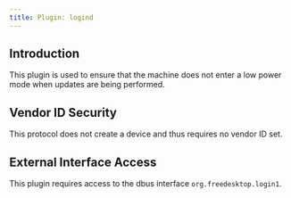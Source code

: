 ```yaml
---
title: Plugin: logind
---
```


## Introduction

This plugin is used to ensure that the machine does not enter a low power mode
when updates are being performed.

## Vendor ID Security

This protocol does not create a device and thus requires no vendor ID set.

## External Interface Access

This plugin requires access to the dbus interface `org.freedesktop.login1`.
